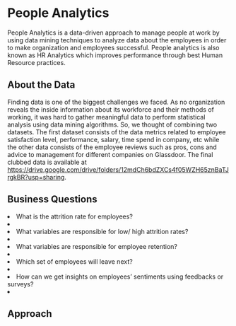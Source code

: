 # People Analytics

People Analytics is a data-driven approach to manage people at work by using data mining techniques to analyze data about the employees in order to make organization and employees successful. People analytics is also known as HR Analytics which improves performance through best Human Resource practices.

## About the Data
Finding data is one of the biggest challenges we faced. As no organization reveals the inside information about its workforce and their methods of working, it was hard to gather meaningful data to perform statistical analysis using data mining algorithms. So, we thought of combining two datasets. The first dataset consists of the data metrics related to employee satisfaction level, performance, salary, time spend in company, etc while the other data consists of the employee reviews such as pros, cons and advice to management for different companies on Glassdoor. The final clubbed data is available at https://drive.google.com/drive/folders/12mdCh6bdZXCs4f05WZH65znBaTJrgkBR?usp=sharing.

## Business Questions
<li>What is the attrition rate for employees?<li/>
<li>What variables are responsible for low/ high attrition rates?<li/> 
<li>What variables are responsible for employee retention?<li/> 
<li>Which set of employees will leave next?<li/> 
<li>How can we get insights on employees’ sentiments using feedbacks or surveys?<li/>

## Approach

